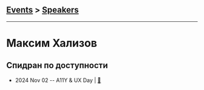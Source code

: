 ## [Events](../README.md) > [Speakers](../speakers.md)
---

# Максим Хализов

## Спидран по доступности
- 2024 Nov 02 -- A11Y &amp; UX Day  | [:notebook:](https://docs.google.com/presentation/d/1cOaSTntFbgmohVTO6drP0FU4HzrQ2PT_rkqkQtYyCUE/edit?usp=drivesdk)  
